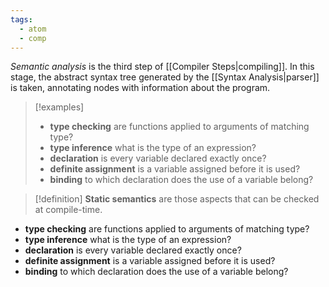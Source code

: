 ```yaml
---
tags:
  - atom
  - comp
---
```

*Semantic analysis* is the third step of [[Compiler Steps|compiling]]. In this stage, the abstract syntax tree generated by the [[Syntax Analysis|parser]] is taken, annotating nodes with information about the program.

> [!examples]
> - **type checking**
>   are functions applied to arguments of matching type?
> - **type inference**
>   what is the type of an expression?
> - **declaration**
>   is every variable declared exactly once?
> - **definite assignment**
>   is a variable assigned before it is used?
> - **binding**
>   to which declaration does the use of a variable belong?

> [!definition] **Static semantics** are those aspects that can be checked at compile-time.


- **type checking**
  are functions applied to arguments of matching type?
- **type inference**
  what is the type of an expression?
- **declaration**
  is every variable declared exactly once?
- **definite assignment**
  is a variable assigned before it is used?
- **binding**
  to which declaration does the use of a variable belong?